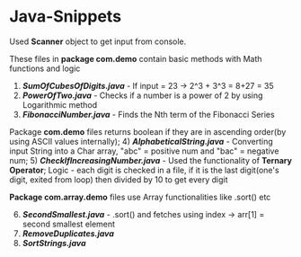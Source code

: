 # Java-Snippets

Used **Scanner** object to get input from console.

These files in **package com.demo** contain basic methods with Math functions and logic 
1) ***SumOfCubesOfDigits.java*** - If input = 23 -> 2^3 + 3^3 = 8+27 = 35
2) ***PowerOfTwo.java***         - Checks if a number is a power of 2 by using Logarithmic method
3) ***FibonacciNumber.java***    - Finds the Nth term of the Fibonacci Series


Package **com.demo** files returns boolean if they are in ascending order(by using ASCII values internally);
4) ***AlphabeticalString.java***      - Converting input String into a Char array, "abc" = positive num and "bac" = negative num;
5) ***CheckIfIncreasingNumber.java*** - Used the functionality of **Ternary Operator**;
Logic - each digit is checked in a file, if it is the last digit(one's digit, exited from loop) then divided by 10 to get every digit


**Package com.array.demo** files use Array functionalities like .sort() etc

6) ***SecondSmallest.java***    -  .sort() and fetches using index -> arr[1] = second smallest element
7) ***RemoveDuplicates.java***
8) ***SortStrings.java***   

